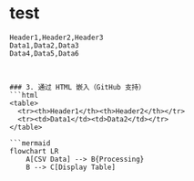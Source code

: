 # test

```csv
Header1,Header2,Header3
Data1,Data2,Data3
Data4,Data5,Data6



### 3. 通过 HTML 嵌入（GitHub 支持）
```html
<table>
  <tr><th>Header1</th><th>Header2</th></tr>
  <tr><td>Data1</td><td>Data2</td></tr>
</table>

```mermaid
flowchart LR
    A[CSV Data] --> B{Processing}
    B --> C[Display Table]
```
